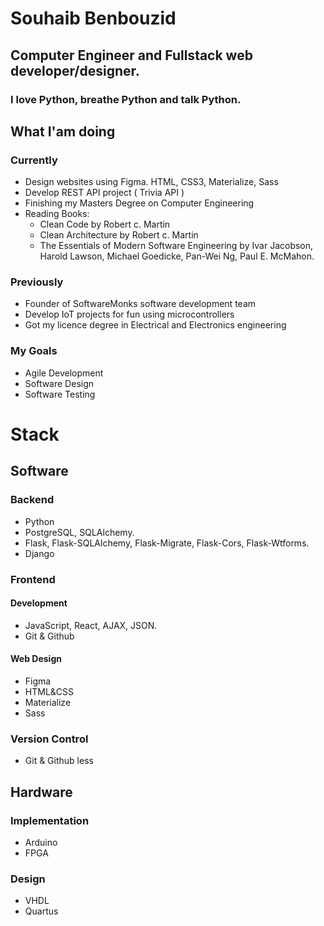 # Souhaib Benbouzid

## Computer Engineer and Fullstack web developer/designer.

### I love Python, breathe Python and talk Python.

## What I'am doing

### Currently

- Design websites using Figma. HTML, CSS3, Materialize, Sass
- Develop REST API project ( Trivia API )
- Finishing my Masters Degree on Computer Engineering
- Reading Books: 
  - Clean Code by Robert c. Martin
  - Clean Architecture by Robert c. Martin
  - The Essentials of Modern Software Engineering by  Ivar Jacobson, Harold Lawson, Michael Goedicke, Pan-Wei Ng, Paul E. McMahon.
 
### Previously 

- Founder of SoftwareMonks software development team
- Develop IoT projects for fun using microcontrollers
- Got my licence degree in Electrical and Electronics engineering 


### My Goals 

- Agile Development
- Software Design
- Software Testing

# Stack

## Software

### Backend

- Python
- PostgreSQL, SQLAlchemy. 
- Flask, Flask-SQLAlchemy, Flask-Migrate, Flask-Cors, Flask-Wtforms.
- Django

### Frontend

#### Development

- JavaScript, React, AJAX, JSON.
- Git & Github

#### Web Design

- Figma
- HTML&CSS
- Materialize
- Sass

### Version Control

- Git & Github less



## Hardware

### Implementation

- Arduino 
- FPGA

### Design

- VHDL 
- Quartus

